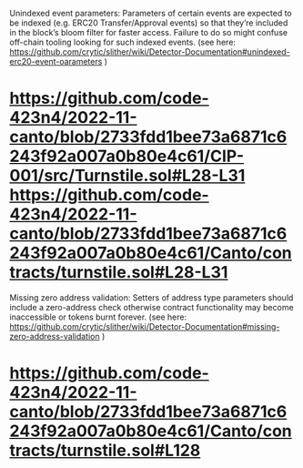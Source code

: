 Unindexed event parameters: Parameters of certain events are expected to be indexed (e.g. ERC20 Transfer/Approval events) so that they’re included in the block’s bloom filter for faster access. Failure to do so might confuse off-chain tooling looking for such indexed events. (see here: https://github.com/crytic/slither/wiki/Detector-Documentation#unindexed-erc20-event-oarameters )

https://github.com/code-423n4/2022-11-canto/blob/2733fdd1bee73a6871c6243f92a007a0b80e4c61/CIP-001/src/Turnstile.sol#L28-L31
https://github.com/code-423n4/2022-11-canto/blob/2733fdd1bee73a6871c6243f92a007a0b80e4c61/Canto/contracts/turnstile.sol#L28-L31
==========================================================

Missing zero address validation: Setters of address type parameters should include a zero-address check otherwise contract functionality may become inaccessible or tokens burnt forever. (see here: https://github.com/crytic/slither/wiki/Detector-Documentation#missing-zero-address-validation )

https://github.com/code-423n4/2022-11-canto/blob/2733fdd1bee73a6871c6243f92a007a0b80e4c61/Canto/contracts/turnstile.sol#L128
==========================================================
